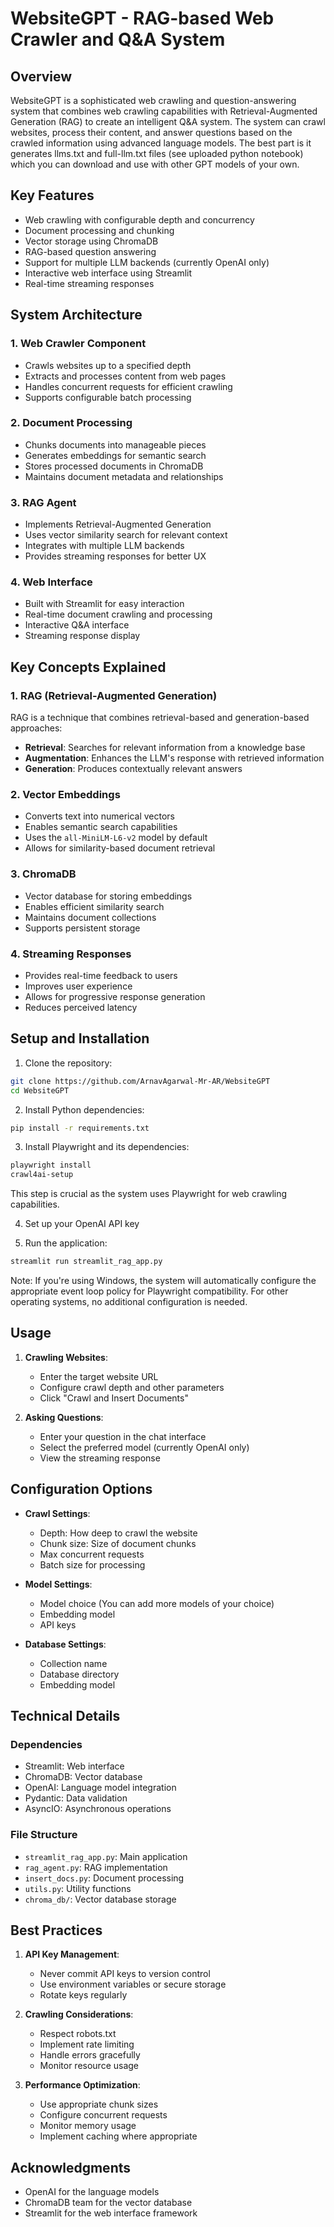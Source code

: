 # WebsiteGPT - RAG-based Web Crawler and Q&A System

## Overview
WebsiteGPT is a sophisticated web crawling and question-answering system that combines web crawling capabilities with Retrieval-Augmented Generation (RAG) to create an intelligent Q&A system. The system can crawl websites, process their content, and answer questions based on the crawled information using advanced language models. The best part is it generates llms.txt and full-llm.txt files (see uploaded python notebook) which you can download and use with other GPT models of your own. 

## Key Features
- Web crawling with configurable depth and concurrency
- Document processing and chunking
- Vector storage using ChromaDB
- RAG-based question answering
- Support for multiple LLM backends (currently OpenAI only)
- Interactive web interface using Streamlit
- Real-time streaming responses

## System Architecture

### 1. Web Crawler Component
- Crawls websites up to a specified depth
- Extracts and processes content from web pages
- Handles concurrent requests for efficient crawling
- Supports configurable batch processing

### 2. Document Processing
- Chunks documents into manageable pieces
- Generates embeddings for semantic search
- Stores processed documents in ChromaDB
- Maintains document metadata and relationships

### 3. RAG Agent
- Implements Retrieval-Augmented Generation
- Uses vector similarity search for relevant context
- Integrates with multiple LLM backends
- Provides streaming responses for better UX

### 4. Web Interface
- Built with Streamlit for easy interaction
- Real-time document crawling and processing
- Interactive Q&A interface
- Streaming response display

## Key Concepts Explained

### 1. RAG (Retrieval-Augmented Generation)
RAG is a technique that combines retrieval-based and generation-based approaches:
- **Retrieval**: Searches for relevant information from a knowledge base
- **Augmentation**: Enhances the LLM's response with retrieved information
- **Generation**: Produces contextually relevant answers

### 2. Vector Embeddings
- Converts text into numerical vectors
- Enables semantic search capabilities
- Uses the `all-MiniLM-L6-v2` model by default
- Allows for similarity-based document retrieval

### 3. ChromaDB
- Vector database for storing embeddings
- Enables efficient similarity search
- Maintains document collections
- Supports persistent storage

### 4. Streaming Responses
- Provides real-time feedback to users
- Improves user experience
- Allows for progressive response generation
- Reduces perceived latency

## Setup and Installation

1. Clone the repository:
```bash
git clone https://github.com/ArnavAgarwal-Mr-AR/WebsiteGPT
cd WebsiteGPT
```

2. Install Python dependencies:
```bash
pip install -r requirements.txt
```

3. Install Playwright and its dependencies:
```bash
playwright install
crawl4ai-setup
```
This step is crucial as the system uses Playwright for web crawling capabilities.

4. Set up your OpenAI API key

5. Run the application:
```bash
streamlit run streamlit_rag_app.py
```

Note: If you're using Windows, the system will automatically configure the appropriate event loop policy for Playwright compatibility. For other operating systems, no additional configuration is needed.

## Usage

1. **Crawling Websites**:
   - Enter the target website URL
   - Configure crawl depth and other parameters
   - Click "Crawl and Insert Documents"

2. **Asking Questions**:
   - Enter your question in the chat interface
   - Select the preferred model (currently OpenAI only)
   - View the streaming response

## Configuration Options

- **Crawl Settings**:
  - Depth: How deep to crawl the website
  - Chunk size: Size of document chunks
  - Max concurrent requests
  - Batch size for processing

- **Model Settings**:
  - Model choice (You can add more models of your choice)
  - Embedding model
  - API keys

- **Database Settings**:
  - Collection name
  - Database directory
  - Embedding model

## Technical Details

### Dependencies
- Streamlit: Web interface
- ChromaDB: Vector database
- OpenAI: Language model integration
- Pydantic: Data validation
- AsyncIO: Asynchronous operations

### File Structure
- `streamlit_rag_app.py`: Main application
- `rag_agent.py`: RAG implementation
- `insert_docs.py`: Document processing
- `utils.py`: Utility functions
- `chroma_db/`: Vector database storage

## Best Practices

1. **API Key Management**:
   - Never commit API keys to version control
   - Use environment variables or secure storage
   - Rotate keys regularly

2. **Crawling Considerations**:
   - Respect robots.txt
   - Implement rate limiting
   - Handle errors gracefully
   - Monitor resource usage

3. **Performance Optimization**:
   - Use appropriate chunk sizes
   - Configure concurrent requests
   - Monitor memory usage
   - Implement caching where appropriate

## Acknowledgments
- OpenAI for the language models
- ChromaDB team for the vector database
- Streamlit for the web interface framework
